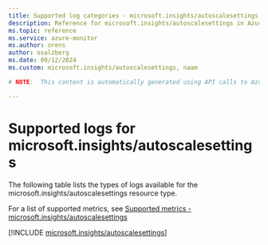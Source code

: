 ```yaml
---
title: Supported log categories - microsoft.insights/autoscalesettings
description: Reference for microsoft.insights/autoscalesettings in Azure Monitor Logs.
ms.topic: reference
ms.service: azure-monitor
ms.author: orens
author: osalzberg
ms.date: 09/12/2024
ms.custom: microsoft.insights/autoscalesettings, naam

# NOTE:  This content is automatically generated using API calls to Azure. Any edits made on these files will be overwritten in the next run of the script. 

---
```





# Supported logs for microsoft.insights/autoscalesettings  
The following table lists the types of logs available for the microsoft.insights/autoscalesettings resource type.
  
  
  
For a list of supported metrics, see [Supported metrics - microsoft.insights/autoscalesettings](../supported-metrics/microsoft-insights-autoscalesettings-metrics.md)  
  

  
[!INCLUDE [microsoft.insights/autoscalesettings](~/reusable-content/ce-skilling/azure/includes/azure-monitor/reference/logs/microsoft-insights-autoscalesettings-logs-include.md)]  
  

